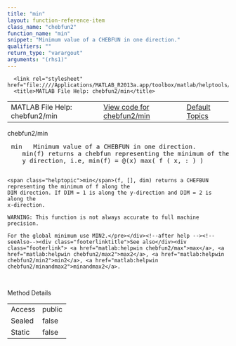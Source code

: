 ```yaml
---
title: "min"
layout: function-reference-item
class_name: "chebfun2"
function_name: "min"
snippet: "Minimum value of a CHEBFUN in one direction."
qualifiers: ""
return_type: "varargout"
arguments: "(rhs1)"
---
```


<html>
   <head>
      <meta http-equiv="Content-Type" content="text/html; charset=utf-8">
   
      <link rel="stylesheet" href="file:////Applications/MATLAB_R2013a.app/toolbox/matlab/helptools/private/helpwin.css">
      <title>MATLAB File Help: chebfun2/min</title>
   </head>
   <body>
      <!--Single-page help-->
      <table border="0" cellspacing="0" width="100%">
         <tr class="subheader">
            <td class="headertitle">MATLAB File Help: chebfun2/min</td>
            <td class="subheader-left"><a href="matlab:edit chebfun2/min">View code for chebfun2/min</a></td>
            <td class="subheader-right"><a href="matlab:helpwin">Default Topics</a></td>
         </tr>
      </table>
      <div class="title">chebfun2/min</div>
      <div class="helptext"><pre><!--helptext --> <span class="helptopic">min</span>   Minimum value of a CHEBFUN in one direction.
    <span class="helptopic">min</span>(f) returns a chebfun representing the minimum of the CHEBFUN2 along the
    y direction, i.e, <span class="helptopic">min</span>(f) = @(x) max( f ( x, : ) )
 
    <span class="helptopic">min</span>(f, [], dim) returns a CHEFBUN representing the minimum of f along the
    DIM direction. If DIM = 1 is along the y-direction and DIM = 2 is along the
    x-direction.
 
    WARNING: This function is not always accurate to full machine precision. 
  
    For the global minimum use MIN2.</pre></div><!--after help --><!--seeAlso--><div class="footerlinktitle">See also</div><div class="footerlink"> <a href="matlab:helpwin chebfun2/max">max</a>, <a href="matlab:helpwin chebfun2/max2">max2</a>, <a href="matlab:helpwin chebfun2/min2">min2</a>, <a href="matlab:helpwin chebfun2/minandmax2">minandmax2</a>.
</div>
      <!--Method-->
      <div class="sectiontitle">Method Details</div>
      <table class="class-details">
         <tr>
            <td class="class-detail-label">Access</td>
            <td>public</td>
         </tr>
         <tr>
            <td class="class-detail-label">Sealed</td>
            <td>false</td>
         </tr>
         <tr>
            <td class="class-detail-label">Static</td>
            <td>false</td>
         </tr>
      </table>
   </body>
</html>

